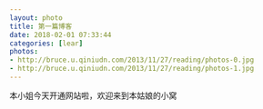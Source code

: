 ```yaml
---
layout: photo
title: 第一篇博客
date: 2018-02-01 07:33:44
categories: [lear]
photos:
- http://bruce.u.qiniudn.com/2013/11/27/reading/photos-0.jpg
- http://bruce.u.qiniudn.com/2013/11/27/reading/photos-1.jpg
---
```

本小姐今天开通网站啦，欢迎来到本姑娘的小窝
